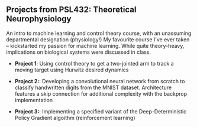 ## Projects from PSL432: Theoretical Neurophysiology

An intro to machine learning and control theory course, with an unassuming departmental designation (physiology!) My favourite course I've ever taken – kickstarted my passion for machine learning. While quite theory-heavy, implications on biological systems were discussed in class.

- **Project 1**: Using control theory to get a two-jointed arm to track a moving target using Hurwitz desired dynamics

- **Project 2:**: Developing a convolutional neural network from scratch to classify handwritten digits from the MNIST dataset. Architecture features a skip connection for additional complexity with the backprop implementation

- **Project 3:**: Implementing a specified variant of the Deep-Deterministic Policy Gradient algoithm (reinforcement learning) 
